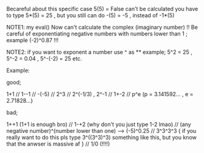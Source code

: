 Becareful about this specific case 5(5) = False can't be calculated you have to type 5*(5) = 25 , 
but you still can do -(5) = -5 , instead of -1*(5)

NOTE1: my eval() Now can't calculate the complex (imaginary number) !!
Be careful of exponentiating negative numbers with numbers lower than 1 ; example (-2)^0.87 !!! 

NOTE2: if you want to exponent a number use ^ as ** example; 5^2 = 25 , 5^-2 = 0.04 , 5^-(-2) = 25 etc.

Example:

good;

1+1   //
1--1   //
-(-5)   //
2^3   //
2^(-1/3) , 2^-1   //
1+-2   //
p^e (p = 3.141592... , e = 2.71828...)

bad;

1++1 (1+1 is enough bro)   //
1-+2 (why don't you just type 1-2 lmao)   //
(any negative number)^(number lower than one) --> (-5)^0.25   //
3^3^3^3 { if you really want to do this pls type 3^((3^3)^3) something like this, but you know that the anwser is massive af }   //
1/0 (!!!!)
